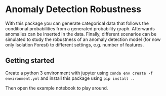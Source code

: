 # Anomaly Detection Robustness

With this package you can generate categorical data that follows the conditional probabilities from a generated 
probability graph. Afterwards anomalies can be inserted in the data. Finally, different scenarios can be simulated
to study the robustness of an anomaly detection model (for now only Isolation Forest) to different settings, e.g. number
of features. 

## Getting started

Create a python 3 environment with jupyter using `conda env create -f environment.yml` and install this package using 
`pip install .`.

Then open the example notebook to play around. 
